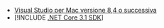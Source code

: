 * [Visual Studio per Mac versione 8,4 o successiva](https://visualstudio.microsoft.com/vs/mac/)
* [!INCLUDE [.NET Core 3.1 SDK](~/includes/3.1-SDK.md)]
